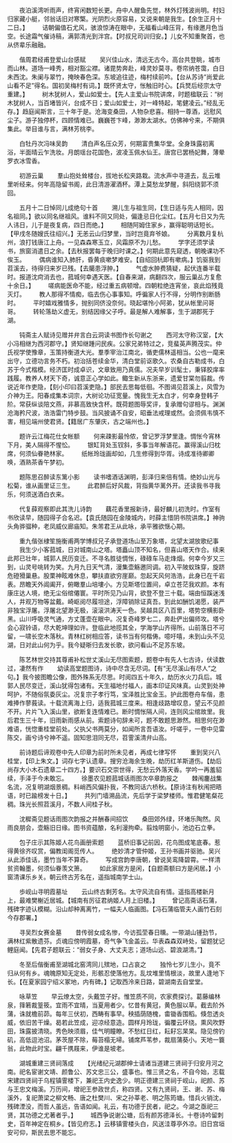 <!-- { "loadSidebar": true } -->
　　夜泊溪湾听雨声，终宵闲数短长更。舟中人醒鱼先觉，林外灯残波尚明。村妇归家藏小艇，邻翁话旧对寒檠。光阴烈火原容易，又说来朝是我生。【余生正月十二日。】
　　诘朝偏值石尤风，骇浪惊涛在眼中，无福看山峰压背，有缘邀月色当空。长途霜气催诗稿，满郭清光到泮宫。【时叔兄司训归安。】儿女不知重聚首，也从侪辈乐融融。

　　偕周君经甫登爱山台感赋
　　吴兴佳山水，清远无古今。高台共登眺，城市而山林。道场一峰秀，相对豁尘襟。诸毘势奔赴，峰灵妙莫寻。卷帘纳苍霭，白日未西沈。朱阑与翠竹，掩映春色深。东坡追往迹，梅村续前吟。【台从苏诗“尚爱此山看不足”得名。国初吴梅村有词。】既怀贤太守，怅触旧时心。【兵燹后经宗太守重建。】
　　树木犹树人，爱山如爱士。【先人主爱山书院讲席，时题楹联云：“树木犹树人，当百堵皆兴，台成不日；爱山如爱士，对一峰特起，笔健凌云。”经乱无存。】趋庭闻斯言，三十年于是。沧海变桑田，人物杂悲喜。相持一尊酒，远慰风尘子。游子独停杯，四顾情难已。巍巍苍卞峰，渺渺太湖水。仿佛神兮来，不期俱集此。举目谁与言，满林芳桃李。

　　白牡丹次冯味吴韵
　　清白声名压众芳，何期富贵集华堂。全身珠露初离浴，半面晴云乍洗妆。月朗瑶台花国色，波凌玉佩水仙王。唐宫已罢杨妃舞，薄晕罗衣冰雪香。

　　初游云巢
　　羣山抱处耸楼台，拔地长松夹路栽。流水声中寻道去，乱云堆里听经来。何年高隐留书阁，此日清游濯酒杯。潭上莫愁龙梦醒，斜阳绕郭不须回。

　　五月十二日悼同儿成绝句十首
　　溯儿生与祖生同，【生日适与先人相同，因名祖同。】欲以同名继祖风。谁料不同又同处，偏逢忌日化尘红。【五月七日又为先人讳日，儿于是夜复病，四日而绝。】
　　相随阿姆住家乡，赢得聪明话短长。【甲戌冬随嫂氏往绍兴。】无恙云山归梦里，当时岂竟弃爷娘。
　　分离数月复杭州，浪打钱唐江上舟。一见森森寒玉立，风霜原不为儿愁。
　　学字还须学读书，旅窗消遣日之余。【去秋报罢每于晚归时课之。】何期此意先窥透，朝晚课功不俟玉。
　　偶病谁知入肺肝，昏黄痰嗽梦难安。【自绍回杭即有嗽病。】饥驱我到苕溪去，待得归来岁已残。【去臈患浮肿。】
　　气虚水肿费猜疑，起伏连番半载时。报道沈疴消去也，菰城何幸遇天医。【自春来湖，病翻四次，服云巢乩方复愈十余日。】
　　嗟病能医命不能，经过重五病顿增。四朝粒绝连宵坐，哀此焰残竟灭灯。
　　教人那得不情痴，临去伤心事事知。呼徧家人行不得，分明作别断肠时。
　　平时嬉戏雅情多，抛别同侪没奈何。晓起堪怜小阿弟，犹从帐里问哥哥。
　　转轮落劫义虚无，别结因缘父子呼。最是解人难解事，生于湖郡死于湖。

　　钝斋主人赋诗见赠并弁言白云洞读书图作长句谢之
　　西河太守称汉室，【大小冯相继为西河郡守。】贤知继踵问民疾。公家兄弟特过之，竞蜚英声腾茂实。仲氏视学使豫章，玉策持衡道大光。羣季宰治江南北，循吏儒林遥相当。公也一麾来出守，立德功言务不朽。初治括苍续金华，清白堂前讴歌久。农桑自古勒成书，白苏于今式楷模。经济匡时成卓识，文章致用乃真儒。况夫早岁训髦士，秉铎胶庠率践履。教养人材天下奇，诚意正心学如此。鲰生新从东浙来，遗爱甘棠勿翦裁。传说近年作吏隐，【刻小印曰苕溪吏隐。】部民去思每低徊。不图谒见苕溪上，风雪为介神为王。阳春成集本词宗，大树论功征宽量。愧我生无太白才，何幸身登韩子阶。常获纵谈陪文燕，非慕高致快含杯。既荷题图辱奖评，复承赠句谬相与。渊渊沧海矜尺波，浩浩雷门特步鼓。当风披诵不自安，昭垂法戒理或然。会须佩韦慎不害，相见端州使君贤。【籍居广东肇庆，古之端州也。】

　　题许云江梅花仕女帐额
　　何来疎影最怜侬，曾记罗浮梦里逢。惆怅今宵林下月，美人隔得不惺忪。
　　银缸背处玉钗斜，多事当年解语花。赢得溪山归枕席，何须仙眷艳林家。
　　纸帐玲珑画却如，几生修得到华胥。诗成准待卿卿唤，酒熟茶香午梦初。

　　题陈思召醉读东篱小影
　　读书嗜酒话渊明，彭泽归来倍有情。绝妙山光与松菊，谁从画里证三生。
　　此君醉后好风裁，背指黄华蓠外开。还读我书寻我乐，何须送酒白衣来。

　　代复薛观察即此其洗儿诗韵
　　藕花香里报新诗，最好麟儿初洗时。作室有书欣读早，随园得子合名迟。【袁氏随园在金陵城内，时薛主惜阴书院讲席。】神驹头角骅骝种，老凤威仪廊庙知。朱芾君王从此咏，承平雅欲惬心期。

　　重九偕张棣笙施衡甫两学博叔兄子承登道场山至万象塔，北望太湖放歌纪事
　　我生少小客菰城，日对城南山之塔。塔矗山顶不知名，但喜山塔天作合。续来此邦已壮年，城郭人民历变迁。不寻名胜徒惆怅，碌碌车马走烽烟。何幸今岁又三到，山灵号咷转为笑。九月九日天气清，漫集壶觞邀同调。初入平陂蚁珠穿，旋跻危磴猾巢悬。股栗神眩难休息，攀扶直欲穷崖巅。忽起天风何浩浩，此身已在千岩表。昂瞻天外阊阖开，俯瞰羣山培塿小。方见斯塔位置间，卓立苍茫我欢颜。本有康庄达人境，绝无尘俗绾僊寰。平时所见乃山背，欲登不登三十载。端由恒蹊迷浅人，井观万物等盆戴。崎岖阅尽履坦途，浮障销除证真吾。到此如酬饥渴愿，装严非独宝浮屠。浮屠北望渺无极，滚滚洪涛天一色。吴越具区八百里，塔势空横影卧黑。山川呼吸灵气通，方丈蓬壶在眼中。况复奇峰罗七二，奔赴俨出偏师攻。塔兮会心寂铃语，尽大乾坤理如许。登临此地揽其全，学海学山齐得所。山前落日不可留，一啸长空木落秋。青林红树相应答，读书当有何楷俦。噫吁嘻，未到山头不见湖，日对此山何为乎。我今疑晣归去发长歌，欲问看山不足苏东坡。

　　陈艺林世交持其尊甫补松世丈溪山无尽图索题，题卷中有先人七古诗，伏读数过，凄然有作
　　幼读高堂题图诗，诗中尽含无尽词。【有“无尽溪山有尽人”之句。】我今披图瞻公像，图外殊系无尽思。时阅四五十年久，劫历水火刀兵后。城郭人民尽变迁，溪山犹得包诸有。天生福地付福人，画本印证风味真。山灵到处神呵护，不随俗氛委灰尘。况复宗子孝行笃，宝泽胜比宝金玉。护此图卷舟车偕，患难捧作蓼莪读。十载流离海上归，适我菰城三度来。相逢歧路增叹息，望云不见颜不开。片片飞入溪山里，欲断复连情难已。断时惆怅隔人间，连则风尘绾故里。我后君生三十年，旧雨新雨感从前。索题诗句辞未可，题不敢题思渺然。相思何在渺难语，恍惚重桂堂前处。父执父书两莫分，如闻所言吾语汝。吁嗟乎，一卷中见雷陈交，画兮诗兮神不遥。固知思泪同无尽，苕霅溪清弁山高。

　　前诗题后谛观卷中先人印章为前时所未见者，再成七律写怀
　　重到吴兴八桂堂，【印上朱文。】词存七字认遗章。搜穷沧海余生晚，劫历红羊斯道伤。【劫后尚存大小木石遗章二十四方。】要识石交崇世得，无愁云外落天香。学吟一再羞貂续，手泽于今未敢忘。
　　徐墨农见题菰城话雨图次卒章韵报之
　　棘闱鏖战集名流，况复明湖烟景稠。料峭西风偏扑我，不教同话六桥秋。【原诗注有秋闱把晤语，时已踰榜发十日。】
　　共列门墙溯品流，先后学于梁梦楼师。惟君健笔粲花稠。珠光长照苕溪月，不数人间桂子秋。

　　沈穉斋见题话雨图次韵报之并酬春间招饮
　　桑田郊外绿，环堵乐陶然。风雨良朋会，壶觞旧日缘。图书资蕴酿，名利漫拘牵。翦烛明窗小，池边石立拳。

　　包子庄示其陈姬人花鸟画册索题
　　蓝桥旧事记前因，花鸟图成笔底春。惹得黄徐齐叹赏，偏教闺阁觅传人。
　　绝妙清才管仲姬，王孙书画并驱驰。吴兴从此添佳话，墨竹当年不算奇。
　　写成宫韵李唐朝，曾说吴鸾降碧霄。一样清贫资翰墨，何须仙眷羡文箫。
　　如此家居方是闲，【自题斋额曰方是闲居。】小窗清课乐乡关。朝云终古芳名在，遥指城南学士山。

　　歩岘山寻明霞墓址
　　云山终古剩芳名。太守风流自有情。遥指高楼新月上，最难樊榭近居城。【城南有厉征君纳姬人月上旧楼。】
　　曾记高斋话石蒲，残碑字迹认模糊。沿山却种离离竹，一幅夫人临画图。【冯石蒲临管夫人画竹石刻今存郡署。】

　　寻吴烈女赛金墓
　　昔传弱女成名惨，今访孤茔春日曛。一带湖山锺劲节，满林红紫散遗芬。贞魂应傍明霞墓，奇气争飞金盖云。华表森森双峙处，留题犹记鲤庭闻。【先君子题联云：“弱女子身、大丈夫志；道场山远、碧浪湖清。”】

　　冬至后偕衡甫至湖城北窑湾同儿殡地，口占哀之
　　独怜七岁儿生小，竟不归从何有乡。魂魄原知无定处，形骸忍使落他方。乱坟堆里情根淡，故里人逢地下长。【在夏家园宁绍义冢地，内有碑。】记取西泠来日路，碧湖南去自堂堂。

　　咏草笠
　　早云燎太空，头戴笠子好。惟笠质不同，农家费探讨。葛藤编林泉，箨箬裁篁筱。宜雨不宜晴，当夏用者少。忆昔有黄冠，黄色服以草。截去阶外蒲，诛就檐前茆。每年三伏初，西畴有事早。秧插荫随槐，畬锄香围稻。倏忽透炎威，依旧苦干燥。曷若此笠成，迎凉经意造。圆样月玲珑，徧覆云环绕。熏风吹野田，珠露披清晓。秀色映须眉，佳气明瞳瞭。不愁红日红，耘耔忘杲杲。隐见傍钓矶，高低逗池沼。茅茨屋不除，莓苔榻无埽。铺席芦苇参，裁扇蒲葵小。天地一簔翁，此物此时宝。翩千携屐来，伊谁是坡老。

　　湖城重建三贤祠落成
　　【光绪纪元湖郡绅士请诸当道建三贤祠于归安月河之南。祀名宦谢文靖、颜鲁公、苏文忠三公，盛事也。惟三贤之名，不自今始，志载宋建四贤祠于乌程镇霅楼下，兼祀王内史逸少。明正德建三贤祠于岘山，祀颜、苏与王忠文梅溪。万历间，增祀王参政世贞，称四贤。又有九贤祠，王、谢、苏、梅溪外，复祀萧梁之柳文畅、唐之杜樊川、宋之孙莘老、明之陈筠塘。惜兵火销沈，残碑湮没，而哲人虽远，告语如闻。礼云，有功德于民者，祀之。今湖之亟祀三贤，其功德之尤著者乎。】
　　城西争说谢公塘，后有颜苏德泽长。十卷诗吟留刺史，百年神定在桐乡。【皆见府志。】云移镇霅楼头白，风送洼尊亭外凉。旧日宫垣安可仰，斯民去思不能忘。
